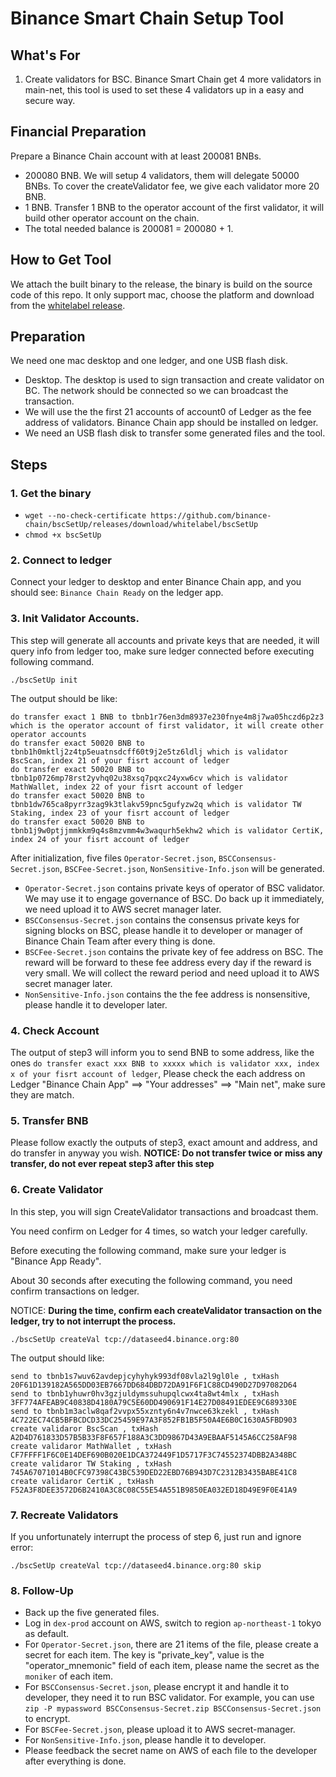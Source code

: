 # Binance Smart Chain Setup Tool

## What's For
1. Create validators for BSC. Binance Smart Chain get 4 more validators in main-net, this tool is used to set these 4 validators up in a easy and secure way.

## Financial Preparation

Prepare a Binance Chain account with at least 200081 BNBs.

- 200080 BNB. We will setup 4 validators, them will delegate 50000 BNBs. To cover the createValidator fee, we give each validator more 20 BNB.
- 1 BNB. Transfer 1 BNB to the operator account of the first validator, it will build other operator account on the chain.
- The total needed balance is 200081 = 200080  + 1.

## How to Get Tool

We attach the built binary to the release, the binary is build on the source code of this repo. It only support mac, choose the platform and download from the [whitelabel release](https://github.com/binance-chain/bscSetUp/releases/download/whitelabel/bscSetUp).

## Preparation

We need one mac desktop and one ledger, and one USB flash disk. 

- Desktop. The desktop is used to sign transaction and create validator on BC. The network should be connected so we can broadcast the transaction.
- We will use the the first 21 accounts of account0 of Ledger as the fee address of validators. Binance Chain app should be installed on ledger.
- We need an USB flash disk to transfer some generated files and the tool.

## Steps

### 1. Get the binary
- `wget --no-check-certificate https://github.com/binance-chain/bscSetUp/releases/download/whitelabel/bscSetUp`
- `chmod +x bscSetUp`

### 2. Connect to ledger

Connect your ledger to desktop and enter Binance Chain app, and you should see: `Binance Chain Ready` on the ledger app.

### 3. Init Validator Accounts.

This step will generate all accounts and private keys that are needed, it will query info from ledger too, make sure ledger connected before executing following command.
```
./bscSetUp init
```
The output should be like:

```
do transfer exact 1 BNB to tbnb1r76en3dm8937e230fnye4m8j7wa05hczd6p2z3 which is the operator account of first validator, it will create other operator accounts 
do transfer exact 50020 BNB to tbnb1h0mktlj2z4tp5euatnsdcff60t9j2e5tz6ldlj which is validator BscScan, index 21 of your fisrt account of ledger 
do transfer exact 50020 BNB to tbnb1p0726mp78rst2yvhq02u38xsq7pqxc24yxw6cv which is validator MathWallet, index 22 of your fisrt account of ledger 
do transfer exact 50020 BNB to tbnb1dw765ca8pyrr3zag9k3tlakv59pnc5gufyzw2q which is validator TW Staking, index 23 of your fisrt account of ledger 
do transfer exact 50020 BNB to tbnb1j9w0ptjjmmkkm9q4s8mzvmm4w3waqurh5ekhw2 which is validator CertiK, index 24 of your fisrt account of ledger 
```
After initialization, five files `Operator-Secret.json`, `BSCConsensus-Secret.json`, `BSCFee-Secret.json`, `NonSensitive-Info.json` will be generated.

- `Operator-Secret.json` contains private keys of operator of BSC validator. We may use it to engage governance of BSC. Do back up it immediately, we need upload it to AWS secret manager later.
- `BSCConsensus-Secret.json` contains the consensus private keys for signing blocks on BSC, please handle it to developer or manager of Binance Chain Team after every thing is done.
- `BSCFee-Secret.json` contains the private key of fee address on BSC. The reward will be forward to these fee address every day if the reward is very small. We will collect the reward period and need upload it to AWS secret manager later.
- `NonSensitive-Info.json` contains the the fee address is nonsensitive, please handle it to developer later.

### 4. Check Account

The output of step3 will inform you to send BNB to some address, like the ones `do transfer exact xxx BNB to xxxxx which is validator xxx, index x of your fisrt account of ledger`, 
Please check the each address on Ledger "Binance Chain App" ==> "Your addresses" ==> "Main net", make sure they are match.

### 5. Transfer BNB

Please follow exactly the outputs of step3, exact amount and address, and do transfer in anyway you wish. 
**NOTICE: Do not transfer twice or miss any transfer, do not ever repeat step3 after this step** 

### 6. Create Validator

In this step, you will sign CreateValidator transactions and broadcast them. 

You need confirm on Ledger for 4 times, so watch your ledger carefully.

Before executing the following command, make sure your ledger is "Binance App Ready". 

About 30 seconds after executing the following command, you need confirm transactions on ledger.

NOTICE: **During the time, confirm each createValidator transaction on the ledger, try to not interrupt the process.**

```
./bscSetUp createVal tcp://dataseed4.binance.org:80
```

The output should like:

```
send to tbnb1s7wuv62avdepjcyhyhyk993df08vla2l9gl0le , txHash 20F61D139182A565DD03EB7667DD684DBD72DA91F6F1C88CD490D27D97082D64 
send to tbnb1yhuwr0hv3gzjuldymssuhupqlcwx4ta8wt4mlx , txHash 3FF774AFEAB9C40838D4180A79C5E60DD490691F14E27D08491EDEE9C689330E 
send to tbnb1m3aclw8qaf2vvpx55xznty6n4v7nwce63kzekl , txHash 4C722EC74CB5BFBCDCD33DC25459E97A3F852FB1B5F50A4E6B0C1630A5FBD903 
create validaror BscScan , txHash A2D4D761833D57B5B33F8F657F188A3C3DD9867D43A9EBAAF5145A6CC258AF98 
create validaror MathWallet , txHash CF7FFFF1F6C0E14DEF690B020E1DCA372449F1D5717F3C74552374DBB2A348BC 
create validaror TW Staking , txHash 745A67071014B0CFC97398C43BC539DED22EBD76B943D7C2312B3435BABE41C8 
create validaror CertiK , txHash F52A3F8DEE3572D6B2410A3C8C08C55E54A551B9850EA032ED18D49E9F0E41A9 
```

### 7. Recreate Validators

If you unfortunately interrupt the process of step 6, just run and ignore error:

```
./bscSetUp createVal tcp://dataseed4.binance.org:80 skip
``` 

### 8. Follow-Up 

- Back up the five generated files.
- Log in `dex-prod` account on AWS, switch to region `ap-northeast-1` tokyo as default.
- For `Operator-Secret.json`, there are 21 items of the file, please create a secret for each item. The key is "private_key", value is the "operator_mnemonic" field of each item, please name the secret as the `moniker` of each item. 
- For `BSCConsensus-Secret.json`, please encrypt it and handle it to developer, they need it to run BSC validator. For example, you can use `zip -P mypassword BSCConsensus-Secret.zip BSCConsensus-Secret.json` to encrypt.
- For `BSCFee-Secret.json`, please upload it to AWS secret-manager.
- For `NonSensitive-Info.json`, please handle it to developer.
- Please feedback the secret name on AWS of each file to the developer after everything is done.
